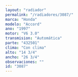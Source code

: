 ```yaml
---
layout: "radiador"
permalink: "/radiadores/3087/"
marca: "Honda"
modelo: "Accord"
ano: "1997"
motor: "V6 3.0"
transmision: "Automática"
parte: "432501"
clima: "Con clima"
alto: "14 3/4"
ancho: "26 3/4"
observaciones: ""
id: "3087"
---
```


